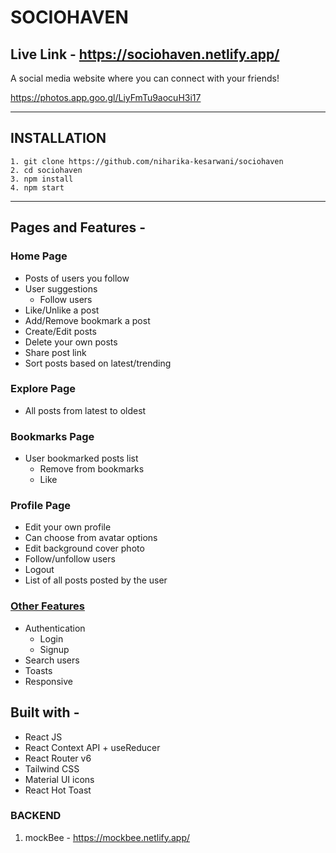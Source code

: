 # SOCIOHAVEN

## Live Link - https://sociohaven.netlify.app/

A social media website where you can connect with your friends!

https://photos.app.goo.gl/LiyFmTu9aocuH3i17

---

## INSTALLATION

```
1. git clone https://github.com/niharika-kesarwani/sociohaven
2. cd sociohaven
3. npm install
4. npm start
```

---

## Pages and Features -

### Home Page

- Posts of users you follow
- User suggestions
  - Follow users
- Like/Unlike a post
- Add/Remove bookmark a post
- Create/Edit posts
- Delete your own posts
- Share post link
- Sort posts based on latest/trending

### Explore Page

- All posts from latest to oldest

### Bookmarks Page

- User bookmarked posts list
  - Remove from bookmarks
  - Like

### Profile Page

- Edit your own profile
- Can choose from avatar options
- Edit background cover photo
- Follow/unfollow users
- Logout
- List of all posts posted by the user

### [Other Features](https://sociohaven.netlify.app)

- Authentication
  - Login
  - Signup
- Search users
- Toasts
- Responsive

## Built with -

- React JS
- React Context API + useReducer
- React Router v6
- Tailwind CSS
- Material UI icons
- React Hot Toast

### BACKEND

1. mockBee - https://mockbee.netlify.app/
